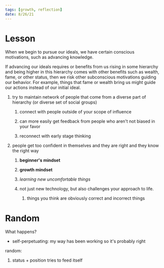```yaml
---
tags: [growth, reflection]
date: 8/26/21
---
```


# Lesson
When we begin to pursue our ideals, we have certain conscious motivations, such as advancing knowledge.

If advancing our ideals requires or benefits from us rising in some hierarchy and being higher in this hierarchy comes with other benefits such as wealth, fame, or other status, then we risk other subconscious motivations guiding our behavior. For example, things that fame or wealth bring us might guide our actions instead of our initial ideal.

1.  try to maintain network of people that come from a diverse part of hierarchy (or diverse set of social groups)
    
    1.  connect with people outside of your scope of influence
        
    2.  can more easily get feedback from people who aren't not biased in your favor
        
    3.  reconnect with early stage thinking
        
2.  people get too confident in themselves and they are right and they know the right way
    
    1.  **beginner's mindset**
        
    2.  **growth mindset**
        
    3.  _learning new uncomfortable things_
        
    4.  not just new technology, but also challenges your approach to life.
        
        1.  things you think are obviously correct and incorrect things
            

# Random
What happens?

-   self-perpetuating: my way has been working so it's probably right
    

random:

1.  status + position tries to feed itself